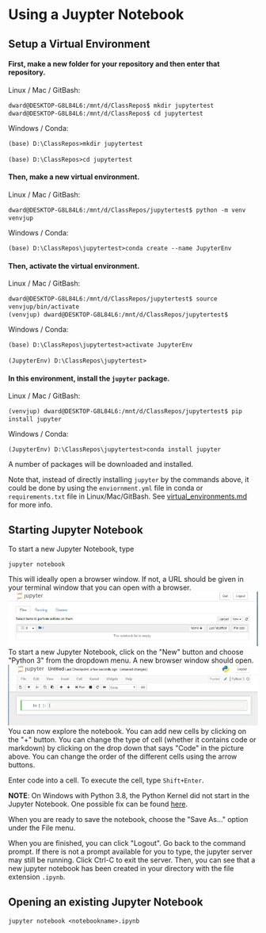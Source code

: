 # Using a Juypter Notebook

## Setup a Virtual Environment

#### First, make a new folder for your repository and then enter that repository.
Linux / Mac / GitBash:
```
dward@DESKTOP-G8L84L6:/mnt/d/ClassRepos$ mkdir jupytertest
dward@DESKTOP-G8L84L6:/mnt/d/ClassRepos$ cd jupytertest
```
Windows / Conda:
```
(base) D:\ClassRepos>mkdir jupytertest

(base) D:\ClassRepos>cd jupytertest
```

#### Then, make a new virtual environment.
Linux / Mac / GitBash:
```
dward@DESKTOP-G8L84L6:/mnt/d/ClassRepos/jupytertest$ python -m venv venvjup
```
Windows / Conda:
```
(base) D:\ClassRepos\jupytertest>conda create --name JupyterEnv
```

#### Then, activate the virtual environment.
Linux / Mac / GitBash:
```
dward@DESKTOP-G8L84L6:/mnt/d/ClassRepos/jupytertest$ source venvjup/bin/activate
(venvjup) dward@DESKTOP-G8L84L6:/mnt/d/ClassRepos/jupytertest$
```
Windows / Conda:
```
(base) D:\ClassRepos\jupytertest>activate JupyterEnv

(JupyterEnv) D:\ClassRepos\jupytertest>
```

#### In this environment, install the `jupyter` package.
Linux / Mac / GitBash:
```
(venvjup) dward@DESKTOP-G8L84L6:/mnt/d/ClassRepos/jupytertest$ pip install jupyter
```
Windows / Conda:
```
(JupyterEnv) D:\ClassRepos\jupytertest>conda install jupyter
```
A number of packages will be downloaded and installed.

Note that, instead of directly installing `jupyter` by the commands above, it
could be done by using the `enviornment.yml` file in conda or `requirements.txt`
file in Linux/Mac/GitBash.  See 
[virtual_environments.md](../../Lectures/virtual_environments.md) for more info.

## Starting  Jupyter Notebook
To start a new Jupyter Notebook, type
```
jupyter notebook
```
This will ideally open a browser window.  If not, a URL should be given in your
terminal window that you can open with a browser.
![images/JN_empty.JPG](images/JN_empty.JPG)
To start a new Jupyter Notebook, click on the "New" button and choose
"Python 3" from the dropdown menu.  A new browser window should open.
![images/JN_new_notebook.JPG](images/JN_new_notebook.JPG)
You can now explore the notebook.  You can add new cells by clicking on the
"+" button.  You can change the type of cell (whether it contains code or 
markdown) by clicking on the drop down that says "Code" in the picture above.
You can change the order of the different cells using the arrow buttons.

Enter code into a cell.  To execute the cell, type `Shift+Enter`.

**NOTE**: On Windows with Python 3.8, the Python Kernel did not start in
the Jupyter Notebook.  One possible fix can be found 
[here](../Resources/Jupyter/notebook_python38_fix.md).

When you are ready to save the notebook, choose the "Save As..." option under 
the File menu.

When you are finished, you can click "Logout".  Go back to the command prompt.
If there is not a prompt available for you to type, the jupyter server may
still be running.  Click Ctrl-C to exit the server.  Then, you can see that
a new jupyter notebook has been created in your directory with the file
extension `.ipynb`.

## Opening an existing Jupyter Notebook
```
jupyter notebook <notebookname>.ipynb
```
